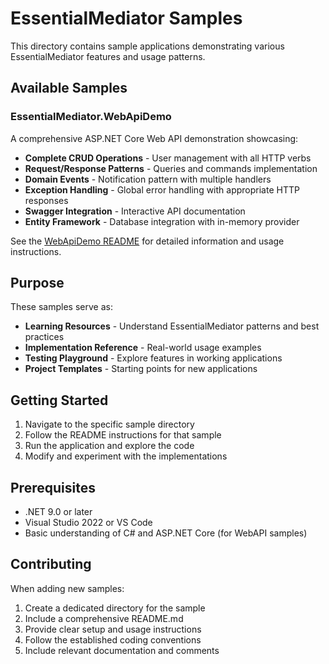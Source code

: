 # EssentialMediator Samples

This directory contains sample applications demonstrating various EssentialMediator features and usage patterns.

## Available Samples

### EssentialMediator.WebApiDemo

A comprehensive ASP.NET Core Web API demonstration showcasing:

- **Complete CRUD Operations** - User management with all HTTP verbs
- **Request/Response Patterns** - Queries and commands implementation
- **Domain Events** - Notification pattern with multiple handlers
- **Exception Handling** - Global error handling with appropriate HTTP responses
- **Swagger Integration** - Interactive API documentation
- **Entity Framework** - Database integration with in-memory provider

See the [WebApiDemo README](EssentialMediator.WebApiDemo/README.md) for detailed information and usage instructions.

## Purpose

These samples serve as:

- **Learning Resources** - Understand EssentialMediator patterns and best practices
- **Implementation Reference** - Real-world usage examples
- **Testing Playground** - Explore features in working applications
- **Project Templates** - Starting points for new applications

## Getting Started

1. Navigate to the specific sample directory
2. Follow the README instructions for that sample
3. Run the application and explore the code
4. Modify and experiment with the implementations

## Prerequisites

- .NET 9.0 or later
- Visual Studio 2022 or VS Code
- Basic understanding of C# and ASP.NET Core (for WebAPI samples)

## Contributing

When adding new samples:

1. Create a dedicated directory for the sample
2. Include a comprehensive README.md
3. Provide clear setup and usage instructions
4. Follow the established coding conventions
5. Include relevant documentation and comments
